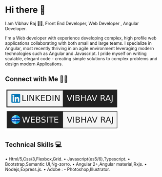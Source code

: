 # Hi there 👋

I am Vibhav Raj 🙋‍♂️, Front End Developer, Web Developer , Angular Developer.

I'm a Web developer with experience developing complex, high profile web applications collaborating with both small and large teams. I specialize in Angular, most recently thriving in an agile environment leveraging modern technologies such as Angular and Javascript. I pride myself on writing scalable, elegant code - creating simple solutions to complex problems and design modern Applications.

## Connect with Me 🤝🏻
[![Linkedin](https://github.com/VibhavRaj/vibhavraj/blob/master/img/linkedin.svg)](https://www.linkedin.com/in/vibhavraj/)[![Website](https://github.com/VibhavRaj/vibhavraj/blob/master/img/website.svg)](https://demo.com/)

## Technical Skills 💻
• Html/5,Css/3,Flexbox,Grid.
• Javascript(es5/6),Typescript.
• Bootstrap,Semantic UI,Ng-zorro.
• Angular 2+,Angular material,Rxjs.
• Nodejs,Express.js.
• Adobe : - Photoshop,Illustrator.

<!--
**VibhavRaj/vibhavraj** is a ✨ _special_ ✨ repository because its `README.md` (this file) appears on your GitHub profile.

Here are some ideas to get you started:

- 🔭 I’m currently working on ...
- 🌱 I’m currently learning ...
- 👯 I’m looking to collaborate on ...
- 🤔 I’m looking for help with ...
- 💬 Ask me about ...
- 📫 How to reach me: ...
- 😄 Pronouns: ...
- ⚡ Fun fact: ...
-->

